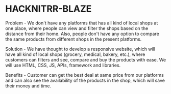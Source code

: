 # HACKNITRR-BLAZE

Problem - We don't have any platforms that has all kind of local shops at one place, where people can view and filter the shops based on the distance from their home. Also, people don't have any option to compare the same products from different shops in the present platforms. 

Solution - We have thought to develop a responsive website, which will have all kind of local shops (grocery, medical, bakery, etc.), where customers can filters and see, compare and buy the products with ease. We will use HTML, CSS, JS, APIs, framework and libraries.

Benefits - Customer can get the best deal at same price from our platforms and can also see the availability of the products in the shop, which will save their money and time.
